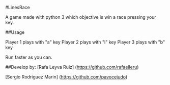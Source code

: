 #LinesRace

A game made with python 3 which objective is win a race pressing your key.

##Usage

Player 1 plays with "a" key
Player 2 plays with "l" key
Player 3 plays with "b" key

Run faster as you can.

##Develop by:
[Rafa Leyva Ruiz] (https://github.com/rafaelleru)

[Sergio Rodriguez Marin] (https://github.com/pavocejudo)
